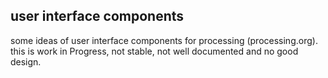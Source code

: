 ## user interface components

some ideas of user interface components for processing (processing.org). 
this is work in Progress, not stable, not well documented and no good design.

